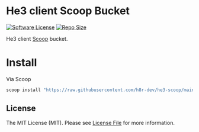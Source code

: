 # He3 client Scoop Bucket

[![Software License][ico-license]](LICENSE.md)
[![Repo Size][ico-github-repo-size]][link-github-repo-size]

He3 client [Scoop][link-scoop] bucket.

# Install

Via Scoop

```powershell
scoop install "https://raw.githubusercontent.com/h8r-dev/he3-scoop/main/he3.json"
```

## License

The MIT License (MIT). Please see [License File](LICENSE.md) for more information.

[ico-license]: https://img.shields.io/badge/license-MIT-brightgreen.svg?style=flat-square
[ico-github-repo-size]: https://img.shields.io/github/repo-size/h8r-dev/he3-scoop?style=flat-square
[link-github-repo-size]: https://github.com/h8r-dev/he3-scoop/tree/main
[link-scoop]: https://scoop.sh
